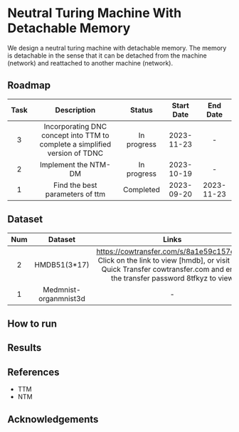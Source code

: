 # Neutral Turing Machine With Detachable Memory

We design a neutral turing machine with detachable memory. The memory is detachable in the sense that it can be detached from the machine (network) and reattached to another machine (network). 


## Roadmap

| Task | Description | Status | Start Date | End Date |
| :---: | :---: | :---: | :---: | :---: |
| 3 | Incorporating DNC concept into TTM to complete a simplified version of TDNC | In progress | 2023-11-23 | - |
| 2 | Implement the NTM-DM | In progress | 2023-10-19 | - |
| 1 | Find the best parameters of ttm | Completed | 2023-09-20 | 2023-11-23 |


## Dataset

| Num | Dataset | Links |
| :---: | :---: | :---: |
| 2 | HMDB51(3*17) | https://cowtransfer.com/s/8a1e59c157c242 Click on the link to view [hmdb], or visit Cow Quick Transfer cowtransfer.com and enter the transfer password 8tfkyz to view |
| 1 | Medmnist-organmnist3d | - |

## How to run

## Results

## References

- TTM
- NTM


## Acknowledgements
